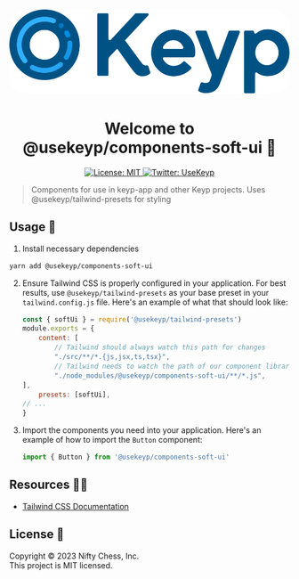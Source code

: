 <h1 align="center"><img width="600" style="border-radius: 30px;" src="https://raw.githubusercontent.com/UseKeyp/.github/main/Keyp-Logo-Color.svg"/></h1>
<h1 align="center">Welcome to @usekeyp/components-soft-ui 👋</h1>
<p align="center">
  <a href="#" target="_blank">
    <img alt="License: MIT" src="https://img.shields.io/badge/License-MIT-blue.svg" />
  </a>
  <a href="https://twitter.com/UseKeyp" target="_blank">
    <img alt="Twitter: UseKeyp" src="https://img.shields.io/twitter/follow/UseKeyp.svg?style=social" />
  </a>
</p>

> Components for use in keyp-app and other Keyp projects. Uses @usekeyp/tailwind-presets for styling 

## Usage 📖

1. Install necessary dependencies

```sh
yarn add @usekeyp/components-soft-ui
```
2. Ensure Tailwind CSS is properly configured in your application. For best results, use `@usekeyp/tailwind-presets` as your base preset in your `tailwind.config.js` file. Here's an example of what that should look like:
    
    ```js
   const { softUi } = require('@usekeyp/tailwind-presets')
    module.exports = {
        content: [
            // Tailwind should always watch this path for changes
            "./src/**/*.{js,jsx,ts,tsx}",
            // Tailwind needs to watch the path of our component library to properly reflect compiled styles
            "./node_modules/@usekeyp/components-soft-ui/**/*.js",
    ],
        presets: [softUi],
    // ...
    }
    ```
3. Import the components you need into your application. Here's an example of how to import the `Button` component:
    ```js
   import { Button } from '@usekeyp/components-soft-ui'
   ```

## Resources 🧑‍💻
- [Tailwind CSS Documentation](https://tailwindcss.com/docs/installation)

## License 📝

Copyright © 2023 Nifty Chess, Inc.<br />
This project is MIT licensed.

[sponsor-keyp]: https://UseKeyp.com

